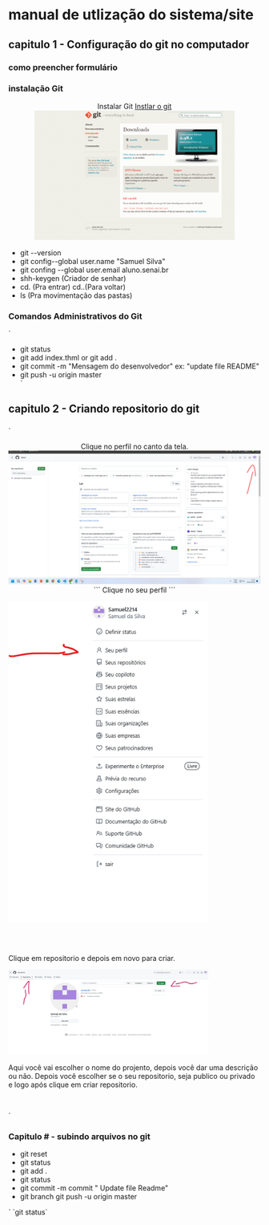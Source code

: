 # manual de utlização do sistema/site
## capitulo 1 - Configuração do git no computador 
### como preencher formulário
### instalação Git


<p align= "center"> 
Instalar Git <a href="https://git-scm.com/downloads/win" target="_blank"> Instlar o git 

<br>
<img src="docs/imagens/Captura de tela 2025-01-22 103436.png" alt=""
                     width="400" > 
</a> 
</p>
    

<ul>
<li>git  --version</li>
<li>git config--global user.name "Samuel Silva"</li>
<li>git confing --global user.email aluno.senai.br</li>
<li>shh-keygen (Criador de senhar)</li>
<li>cd. (Pra entrar)  cd..(Para voltar)</li>
<li>ls  (Pra movimentação das pastas)</li>
</ul>


### Comandos Administrativos do Git
`
<ul>
<li>git status</li>
<li>git add index.thml or git add .</li>
<li>git commit -m "Mensagem do desenvolvedor" ex: "update file README"</li>
<li>git push -u origin master</li>
`
</ul>

## capitulo 2 - Criando repositorio do git 
###
`
<p align= "center"> 
Clique no  perfil no canto da tela.
<img src="docs/imagens/direrto no perfil.png" alt=""  widht="400">
<br>
```
Clique no seu perfil
```
<p> <img src="docs/imagens/Captura de tela 2025-01-23 083921.png" width="400" alt=""> </p>
<br> <br>

Clique em repositorio e depois em novo para criar.
 <p><img src="docs/imagens/Captura de tela 2025-01-23 082817.png" width="400" alt=""> </p>

Aqui você vai escolher o nome do projento, depois você dar uma descrição ou não.
Depois você escolher se o seu repositorio, seja publico ou privado e logo após clique em criar repositorio.

<img src="c:\Users\Aluno\Pictures\Screenshots\Captura de tela 2025-01-23 090102.png" width="400" alt="">



</p>

`
### Capitulo # - subindo arquivos no git 
<ul>

<li> git reset </li>
<li> git status </li>
<li>git add . </li>
<li> git status </li>
<li>git commit -m commit " Update file Readme" </li>
<li>git branch git push -u origin master </li>

</ul>
`
`git status`



